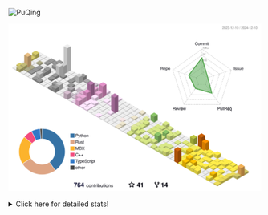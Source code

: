 ![PuQing](https://user-images.githubusercontent.com/27223114/171565019-9a56fae6-b08b-421f-99db-7e830da42371.png)

![](./profile-3d-contrib/profile-season-animate.svg)

<details>
<summary>Click here for detailed stats!</summary>

<!--START_SECTION:waka-->
![Lines of code](https://img.shields.io/badge/From%20Hello%20World%20I%27ve%20Written-1.5%20million%20lines%20of%20code-blue)

**🐱 My GitHub Data** 

> 📦 413.3 kB Used in GitHub's Storage 
 > 
> 🏆 735 Contributions in the Year 2024
 > 
> 🚫 Not Opted to Hire
 > 
> 📜 38 Public Repositories 
 > 
> 🔑 32 Private Repositories 
 > 
**I'm an Early 🐤** 

```text
🌞 Morning                558 commits         ██░░░░░░░░░░░░░░░░░░░░░░░   06.83 % 
🌆 Daytime                3540 commits        ███████████░░░░░░░░░░░░░░   43.35 % 
🌃 Evening                1898 commits        ██████░░░░░░░░░░░░░░░░░░░   23.24 % 
🌙 Night                  2171 commits        ███████░░░░░░░░░░░░░░░░░░   26.58 % 
```


📊 **This Week I Spent My Time On** 

```text
💬 Programming Languages: 
Browsing                 11 hrs 13 mins      ███████░░░░░░░░░░░░░░░░░░   27.51 % 
Rust                     7 hrs 32 mins       █████░░░░░░░░░░░░░░░░░░░░   18.46 % 
Fish Touching            5 hrs 13 mins       ███░░░░░░░░░░░░░░░░░░░░░░   12.79 % 
GitHubing                4 hrs 49 mins       ███░░░░░░░░░░░░░░░░░░░░░░   11.80 % 
Searching                3 hrs 59 mins       ██░░░░░░░░░░░░░░░░░░░░░░░   09.80 % 

🔥 Editors: 
Chrome                   22 hrs 40 mins      ██████████████░░░░░░░░░░░   55.54 % 
VS Code                  11 hrs 48 mins      ███████░░░░░░░░░░░░░░░░░░   28.94 % 
WeChat                   2 hrs 54 mins       ██░░░░░░░░░░░░░░░░░░░░░░░   07.11 % 
fish                     1 hr 12 mins        █░░░░░░░░░░░░░░░░░░░░░░░░   02.94 % 
Zotero                   37 mins             ░░░░░░░░░░░░░░░░░░░░░░░░░   01.53 % 

💻 Operating System: 
Mac                      30 hrs 17 mins      ███████████████████░░░░░░   74.18 % 
WSL                      8 hrs 35 mins       █████░░░░░░░░░░░░░░░░░░░░   21.03 % 
Linux                    1 hr 57 mins        █░░░░░░░░░░░░░░░░░░░░░░░░   04.79 % 
```


<!--END_SECTION:waka-->
</details>
